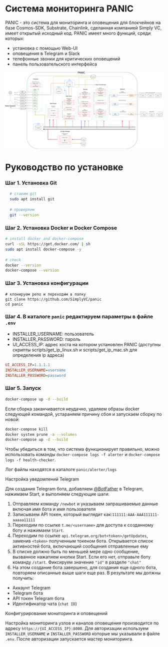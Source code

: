 # Система мониторинга PANIC

PANIC - это система для мониторинга и оповещения для блокчейнов на базе Cosmos-SDK, Substrate, Chainlink,  сделанная компанией Simply VC, имеет открытый исходный код.
PANIC имеет много функций, среди которых: 
- установка с помощью Web-UI
- оповещения в Telegram и Slack
- телефонные звонки для критических оповещений
- панель пользовательского интерфейса

![valoper](https://raw.githubusercontent.com/SimplyVC/panic/master/docs/images/IMG_PANIC_DESIGN_10X.png)

# Руководство по установке 

### Шаг 1. Установка Git 

```bash
  # ставим git
  sudo apt install git
  
  # проверяем
  git --version

  ```
### Шаг 2. Установка Docker и Docker Compose


```bash
# install docker and docker-compose
curl -sSL https://get.docker.com/ | sh
sudo apt install docker-compose -y

# check
docker --version
docker-compose --version
```

### Шаг 3. Установка конфигурации

```ash
# клонируем репо и переходим в папку
git clone https://github.com/SimplyVC/panic
cd panic
```

### Шаг 4. В каталоге `panic` редактируем параметры в файле `.env`

- INSTALLER_USERNAME: пользователь
- INSTALLER_PASSWORD: пароль
- UI_ACCESS_IP: адрес хоста на котором установлен PANIC (доступны скрипты scripts/get_ip_linux.sh и scripts/get_ip_mac.sh для определения ip адреса)

```ini
UI_ACCESS_IP=1.1.1.1
INSTALLER_USERNAME=username
INSTALLER_PASSWORD=password
```

### Шаг 5. Запуск

```bash
docker-compose up -d --build
```
Если сборка заканчивается неудачно, удаляем образы docker следующей командой, устараняем причину сбоя и запускаем сборку по новой:

```bash
docker-compose kill
docker system prune -a --volumes
docker-compose up -d --build
```

Чтобы убедиться в том, что система функционирует правильно, можно использовать команды `docker-compose logs -f alerter` и `docker-compose logs -f health-checker`.

Лог файлы находятся в каталоге `panic/alerter/logs`



 Настройка уведомлений Telegram

Для создания Telegram бота, добавляем [@BotFather](https://telegram.me/BotFather) в Telegram, нажимаем Start, и выполняем следующие шаги:

1. Отправляем команду `/newbot` и указываем запрашиваемые данные включая имя бота и имя пользователя
2. Записываем API токен, который выглядит как:`111111:AAA-AAA111111-aaaaa11111`
3. Переходим по ссылке `t.me/<username>` для доступа к созданному боту и нажимаем `Start`.
4. Переходим по ссылке `api.telegram.org/bot<token>/getUpdates`, заменив `<token>` полученным токеном бота. Открывается список активностей бота, включающий сообщения отправленные ему
5. В списке должно быть по меньшей мере одно сообщение, вызванное нажатием кнопки Start. Если его нет, отправьте боту команду `/start`. Фиксируем значение `"id"` в разделе `"chat"`
6. На этом создание бота завершено, для создания еще одного бота, повторяем описанные выше шаги еще раз.
В результате мы должны получить:
- Аккаунт Telegram
- Telegram бота
- API токен Telegram бота
- Идентификатор чата (`chat ID`) 

 Конфигурирование мониторинга и оповещений

Настройка мониторинга узлов и каналов оповещения производится по адресу `https://{UI_ACCESS_IP}:8000`. Для авторизации используем `INSTALLER_USERNAME` и `INSTALLER_PASSWORD` которые мы указывали в файле `.env`. 
После авторизации запускается мастер мониторинга.
